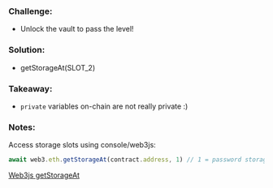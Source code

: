### Challenge:
- Unlock the vault to pass the level!

### Solution:
- getStorageAt(SLOT_2)

### Takeaway:
- `private` variables on-chain are not really private :)

### Notes:
Access storage slots using console/web3js:
```js
await web3.eth.getStorageAt(contract.address, 1) // 1 = password storage slot
```
[Web3js getStorageAt](https://web3js.readthedocs.io/en/v1.2.11/web3-eth.html#getstorageat)